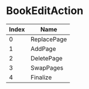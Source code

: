 # BookEditAction

Index | Name
--- | ---
0 | ReplacePage
1 | AddPage
2 | DeletePage
3 | SwapPages
4 | Finalize